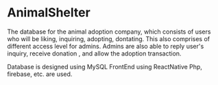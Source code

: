 # AnimalShelter
The database for the animal adoption company, which consists of users who will be liking, inquiring, adopting, dontating. This also comprises
of different access level for admins. Admins are also able to reply user's inquiry, receive donation , and allow the adoption transaction.

Database is designed using MySQL
FrontEnd using ReactNative
Php, firebase, etc. are used.

